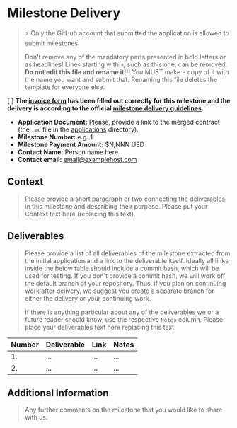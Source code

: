 # Milestone Delivery

> ⚡ Only the GitHub account that submitted the application is allowed to submit milestones. 
> 
> Don't remove any of the mandatory parts presented in bold letters or as headlines! Lines starting with `>`, such as this one, can be removed.
> **Do not edit this file and rename it!!!**  You MUST make a copy of it with the name you want and submit that.  Renaming this file deletes
> the template for everyone else.
> 

[ ] **The [invoice form](https://forms.gle/wLuAzXKa9qYrZQob9) has been filled out correctly for this milestone and the delivery is according to the official [milestone delivery guidelines](https://github.com/eosnetworkfoundation/grant-framework/blob/master/docs/milestone-deliverables-guidelines.md).**  

* **Application Document:** Please, provide a link to the merged contract (the `.md` file in the [applications](https://github.com/eosnetworkfoundation/grant-framework/tree/master/applications) directory).
* **Milestone Number:** e.g. 1
* **Milestone Payment Amount:** $N,NNN USD
* **Contact Name:** Person name here
* **Contact email:** email@examplehost.com

## Context
> Please provide a short paragraph or two connecting the deliverables in this milestone and describing their purpose.
Please put your Context text here (replacing this text).

## Deliverables
> Please provide a list of all deliverables of the milestone extracted from the initial application and a link to the deliverable itself. Ideally all links inside the below table should include a commit hash, which will be used for testing. If you don't provide a commit hash, we will work off the default branch of your repository. Thus, if you plan on continuing work after delivery, we suggest you create a separate branch for either the delivery or your continuing work. 
> 
> If there is anything particular about any of the deliverables we or a future reader should know, use the respective `Notes` column.
Please place your deliverables text here replacing this text.

| Number | Deliverable | Link | Notes |
| ------------- | ------------- | ------------- |------------- |
| 1. | ... |...| ...| 
| 2.  | ... |...| ...| 

## Additional Information
> Any further comments on the milestone that you would like to share with us.
